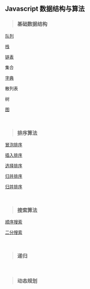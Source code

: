 ## Javascript 数据结构与算法

> ### 基础数据结构

[队列](https://github.com/yangfuzhang/Javascript-Algorithm/blob/master/Queue.js)

[栈](https://github.com/yangfuzhang/Javascript-Algorithm/blob/master/Stack.js)

[链表](https://github.com/yangfuzhang/Javascript-Algorithm/blob/master/LinkedList.js)

集合

[字典](https://github.com/yangfuzhang/Javascript-Algorithm/blob/master/Dictionary.js)

散列表

树

[图](https://github.com/yangfuzhang/Javascript-Algorithm/blob/master/Graph.js)

&nbsp;

> ### 排序算法

[冒泡排序](https://github.com/yangfuzhang/Javascript-Algorithm/blob/master/BubbleSort.js)

[插入排序](https://github.com/yangfuzhang/Javascript-Algorithm/blob/master/InsertionSort.js)

[选择排序](https://github.com/yangfuzhang/Javascript-Algorithm/blob/master/SelectionSort.js)

[归并排序](https://github.com/yangfuzhang/Javascript-Algorithm/blob/master/MergeSort.js)

[归并排序](https://github.com/yangfuzhang/Javascript-Algorithm/blob/master/QuickSort.js)

&nbsp;

> ### 搜索算法

[顺序搜索](https://github.com/yangfuzhang/Javascript-Algorithm/blob/master/SequentialSearch.js)

[二分搜索](https://github.com/yangfuzhang/Javascript-Algorithm/blob/master/BinarySearch.js)

&nbsp;

> ### 递归

&nbsp;

> ### 动态规划
